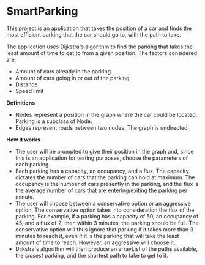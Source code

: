 # SmartParking

This project is an application that takes the position of a car and finds the most efficient parking that the car should go to, with the path to take.

The application uses Dijkstra's algorithm to find the parking that takes the least amount of time to get to from a given position. 
The factors considered are:
- Amount of cars already in the parking.
- Amount of cars going in or out of the parking.
- Distance
- Speed limit

**Definitions**

- Nodes represent a position in the graph where the car could be located. Parking is a subclass of Node.
- Edges represent roads between two nodes. The graph is undirected.

**How it works**

- The user will be prompted to give their position in the graph and, since this is an application for testing purposes, choose the parameters of each parking.
- Each parking has a capacity, an occupancy, and a flux. The capacity dictates the number of cars that the parking can hold at maximum. The occupancy is the number of cars presently in the parking, and the flux is the average number of cars that are entering/exiting the parking per minute.
- The user will choose between a conservative option or an aggressive option. The conservative option takes into consideration the flux of the parking. For example, if a parking has a capacity of 50, an occupancy of 45, and a flux of 2, then within 3 minutes, the parking should be full. The conservative option will thus ignore that parking if it takes more than 3 minutes to reach it, even if it is the parking that will take the least amount of time to reach. However, an aggressive will choose it.
- Dijkstra's algorithm will then produce an arrayList of the paths available, the *closest* parking, and the shortest path to take to get to it.
